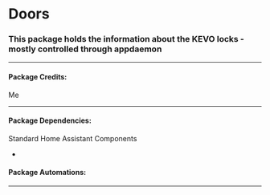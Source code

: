 # Doors

### This package holds the information about the KEVO locks - mostly controlled through appdaemon

<hr --- </hr> 

<h4 align="left">Package Credits:</h4>

Me

<hr --- </hr>

<h4 align="left">Package Dependencies:</h4>

Standard Home Assistant Components

* 

<h4 align="left">Package Automations:</h4>

<hr --- </hr>